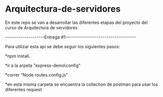 # Arquitectura-de-servidores
En este repo se van a desarrollar las diferentes etapas del proyecto del curso de Arquitectura de servidores


--------------------Entrega #1------------------------------------

Para utilizar esta api se debe seguir los siguientes pasos:

  *npm install.
  
  *ir a la arpeta "express-demo\config"
  
  *correr "Node routes.config.js"
  
  *en esta misma carpeta se encuentra la collection de postman para usar los diferentes request
